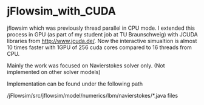 # jFlowsim_with_CUDA
jflowsim which was previously thread parallel in CPU mode. I extended this process in GPU (as part of my student job at TU Braunschweig) with JCUDA libraries from http://www.jcuda.de/. 
Now the interactive simualtion is almost 10 times faster with 1GPU of 256 cuda cores compared to 16 threads from CPU. 

Mainly the work was focused on Navierstokes solver only. (Not implemented on other solver models)

Implementation can be found under the following path

/jFlowsim/src/jflowsim/model/numerics/lbm/navierstokes/*.java files
